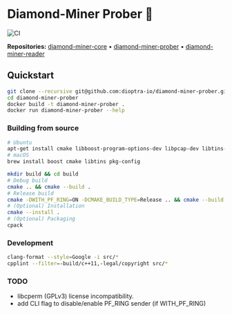 # Diamond-Miner Prober :gem:

![CI](https://github.com/dioptra-io/diamond-miner-prober/workflows/CI/badge.svg)

**Repositories:** [diamond-miner-core](https://github.com/dioptra-io/diamond-miner-core) •
[diamond-miner-prober](https://github.com/dioptra-io/diamond-miner-prober) •
[diamond-miner-reader](https://github.com/dioptra-io/diamond-miner-reader)

## Quickstart

```bash
git clone --recursive git@github.com:dioptra-io/diamond-miner-prober.git
cd diamond-miner-prober
docker build -t diamond-miner-prober .
docker run diamond-miner-prober --help
```

### Building from source

```bash
# Ubuntu
apt-get install cmake libboost-program-options-dev libpcap-dev libtins-dev pkg-config zlib1g-dev
# macOS
brew install boost cmake libtins pkg-config
```

```bash
mkdir build && cd build
# Debug build
cmake .. && cmake --build .
# Release build
cmake -DWITH_PF_RING=ON -DCMAKE_BUILD_TYPE=Release .. && cmake --build .
# (Optional) Installation
cmake --install .
# (Optional) Packaging
cpack
```

### Development

```bash
clang-format --style=Google -i src/*
cpplint --filter=-build/c++11,-legal/copyright src/*
```

### TODO
- libcperm (GPLv3) license incompatibility.
- add CLI flag to disable/enable PF_RING sender (if WITH_PF_RING)
